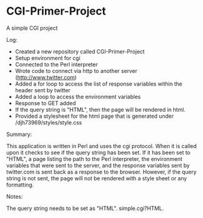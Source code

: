 # CGI-Primer-Project
A simple CGI project

Log:
- Created a new repository called CGI-Primer-Project
- Setup environment for cgi
- Connected to the Perl interpreter
- Wrote code to connect via http to another server (http://www.twitter.com)
- Added a for loop to access the list of response variables within the header sent by twitter
- Added a loop to access the environment variables
- Response to GET added
- If the query string is "HTML", then the page will be rendered in html.
- Provided a stylesheet for the html page that is generated under /djh73969/styles/style.css

Summary:

This application is written in Perl and uses the cgi protocol. When it is called upon it checks to see if the 
query string has been set. If it has been set to "HTML", a page listing the path to the Perl interpreter, the
environment variables that were sent to the server, and the response variables sent by twitter.com is sent back as a
response to the browser. However, if the query string is not sent, the page will not be rendered with a style sheet or 
any formatting.

Notes:

The query string needs to be set as "HTML". simple.cgi?HTML.
  

